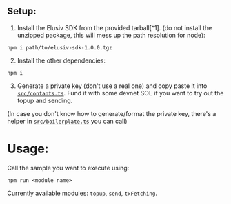 
## Setup:

1. Install the Elusiv SDK from the provided tarball[^1]. (do not install the unzipped package, this will mess up the path resolution for node): 

`npm i path/to/elusiv-sdk-1.0.0.tgz`

2. Install the other dependencies:

`npm i`

3. Generate a private key (don't use a real one) and copy paste it into [`src/contants.ts`](https://github.com/elusiv-privacy/elusiv-samples/blob/main/src/constants.ts). Fund it with some devnet SOL if you want to try out the topup and sending.

(In case you don't know how to generate/format the private key, there's a helper in [`src/boilerplate.ts`](https://github.com/elusiv-privacy/elusiv-samples/blob/main/src/boilerplate.ts) you can call)

# Usage:
Call the sample you want to execute using:

`npm run <module name>`

Currently available modules: `topup`, `send`, `txFetching`. 


